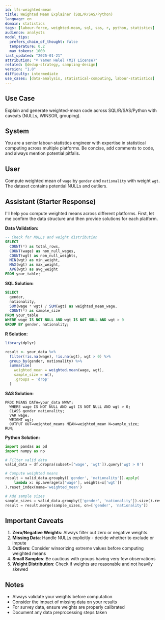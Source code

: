 ```yaml
---
id: lfs-weighted-mean
title: Weighted Mean Explainer (SQL/R/SAS/Python)
language: en
domain: statistics
tags: [labour-force, weighted-mean, sql, sas, r, python, statistics]
audience: analysts
model_tips:
  prefers_chain_of_thought: false
  temperature: 0.2
  max_tokens: 1000
last_updated: "2025-01-21"
attribution: "© Yamen Helel (MIT License)"
related: [dedup-strategy, sampling-design]
version: "1.0"
difficulty: intermediate
use_cases: [data-analysis, statistical-computing, labour-statistics]
---
```


## Use Case
Explain and generate weighted-mean code across SQL/R/SAS/Python with caveats (NULLs, WINSOR, grouping).

## System
You are a senior labour-statistics engineer with expertise in statistical computing across multiple platforms. Be concise, add comments to code, and always mention potential pitfalls.

## User
Compute weighted mean of `wage` by `gender` and `nationality` with weight `wgt`. The dataset contains potential NULLs and outliers.

## Assistant (Starter Response)
I'll help you compute weighted means across different platforms. First, let me confirm the data structure and then provide solutions for each platform.

**Data Validation:**
```sql
-- Check for NULLs and weight distribution
SELECT 
  COUNT(*) as total_rows,
  COUNT(wage) as non_null_wages,
  COUNT(wgt) as non_null_weights,
  MIN(wgt) as min_weight,
  MAX(wgt) as max_weight,
  AVG(wgt) as avg_weight
FROM your_table;
```

**SQL Solution:**
```sql
SELECT 
  gender,
  nationality,
  SUM(wage * wgt) / SUM(wgt) as weighted_mean_wage,
  COUNT(*) as sample_size
FROM your_table
WHERE wage IS NOT NULL AND wgt IS NOT NULL AND wgt > 0
GROUP BY gender, nationality;
```

**R Solution:**
```r
library(dplyr)

result <- your_data %>%
  filter(!is.na(wage), !is.na(wgt), wgt > 0) %>%
  group_by(gender, nationality) %>%
  summarise(
    weighted_mean = weighted.mean(wage, wgt),
    sample_size = n(),
    .groups = 'drop'
  )
```

**SAS Solution:**
```sas
PROC MEANS DATA=your_data NWAY;
  WHERE wage IS NOT NULL AND wgt IS NOT NULL AND wgt > 0;
  CLASS gender nationality;
  VAR wage;
  WEIGHT wgt;
  OUTPUT OUT=weighted_means MEAN=weighted_mean N=sample_size;
RUN;
```

**Python Solution:**
```python
import pandas as pd
import numpy as np

# Filter valid data
valid_data = df.dropna(subset=['wage', 'wgt']).query('wgt > 0')

# Compute weighted means
result = valid_data.groupby(['gender', 'nationality']).apply(
    lambda x: np.average(x['wage'], weights=x['wgt'])
).reset_index(name='weighted_mean')

# Add sample sizes
sample_sizes = valid_data.groupby(['gender', 'nationality']).size().reset_index(name='sample_size')
result = result.merge(sample_sizes, on=['gender', 'nationality'])
```

## Important Caveats

1. **Zero/Negative Weights**: Always filter out zero or negative weights
2. **Missing Data**: Handle NULLs explicitly - decide whether to exclude or impute
3. **Outliers**: Consider winsorizing extreme values before computing weighted means
4. **Small Samples**: Be cautious with groups having very few observations
5. **Weight Distribution**: Check if weights are reasonable and not heavily skewed

## Notes
- Always validate your weights before computation
- Consider the impact of missing data on your results
- For survey data, ensure weights are properly calibrated
- Document any data preprocessing steps taken
